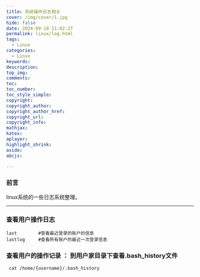 ```yaml
---
title: 系统操作日志相关
cover: /img/cover/1.jpg
hide: false
date: 2024-09-18 11:02:27
permalink: linux/log.html
tags:
  - Linux
categories:
  - Linux
keywords:
description:
top_img:
comments:
toc:
toc_number:
toc_style_simple:
copyright:
copyright_author:
copyright_author_href:
copyright_url:
copyright_info:
mathjax:
katex:
aplayer:
highlight_shrink:
aside:
abcjs:

---
```


### 前言

linux系统的一些日志系统整理。

---

### 查看用户操作日志

```shell
last		#查看最近登录的账户的信息
lastlog		#查看所有账户的最近一次登录信息
```

### 查看用户的操作记录 ： 到用户家目录下查看.bash_history文件

```shell
 cat /home/{username}/.bash_history
```
